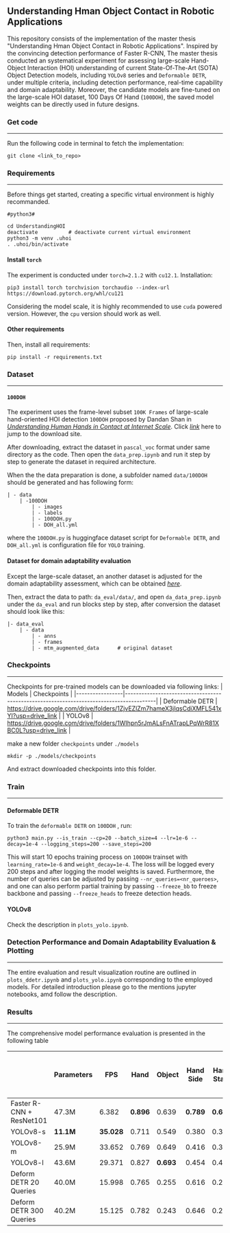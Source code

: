 ## Understanding Hman Object Contact in Robotic Applications

This repository consists of the implementation of the master thesis "Understanding Hman Object Contact in Robotic Applications". Inspired by the convincing detection performance of Faster R-CNN, The master thesis conducted an systematical experiment for assessing large-scale Hand-Object Interaction (HOI) understanding of current State-Of-The-Art (SOTA) Object Detection models, including `YOLOv8` series and `Deformable DETR`, under multiple criteria, including detection performance, real-time capability and domain adaptability. Moreover, the candidate models are fine-tuned on the large-scale HOI dataset, 100 Days Of Hand (`100DOH`), the saved model weights can be directly used in future designs.

### Get code
-------------------

Run the following code in terminal to fetch the implementation:

`git clone <link_to_repo>`

### Requirements
-------------------

Before things get started, creating a specific virtual environment is highly recommanded. 


```
#python3#

cd UnderstandingHOI
deactivate          # deactivate current virtual environment
python3 -m venv .uhoi
. .uhoi/bin/activate
```

#### Install `torch`
The experiment is conducted under `torch=2.1.2` with `cu12.1`. Installation:

```
pip3 install torch torchvision torchaudio --index-url https://download.pytorch.org/whl/cu121
```
Considering the model scale, it is highly recommended to use `cuda` powered version. However, the `cpu` version should work as well.

#### Other requirements

Then, install all requirements:

``pip install -r requirements.txt``

### Dataset
-------------------------

#### `100DOH`

The experiment uses the frame-level subset `100K Frames` of large-scale hand-oriented HOI detection `100DOH` proposed by Dandan Shan in <cite>[Understanding Human Hands in Contact at Internet Scale][frhoi]</cite>. Click <cite>[link][data]</cite> here to jump to the download site.

[frhoi]: https://fouheylab.eecs.umich.edu/~dandans/projects/100DOH/file/hands.pdf
[data]: https://fouheylab.eecs.umich.edu/~dandans/projects/100DOH/download.html

After downloading, extract the dataset in `pascal_voc` format under same directory as the code. Then open the `data_prep.ipynb` and run it step by step to generate the dataset in required architecture.

When the the data preparation is done, a subfolder named `data/100DOH` should be generated and has following form:

```
| - data
    | -100DOH
        | - images
        | - labels
        | - 100DOH.py
        | - DOH_all.yml
```
where the `100DOH.py` is huggingface dataset script for `Deformable DETR`, and `DOH_all.yml` is configuration file for `YOLO` training.

#### Dataset for domain adaptability evaluation

Except the large-scale dataset, an another dataset is adjusted for the domain adaptability assessment, which can be obtained <cite>[here][mtm]</cite>.

[mtm]: https://drive.google.com/drive/folders/1JVPoCJdb8SNbQFLQAc1zDo0EoM6EukEC

Then, extract the data to path: `da_eval/data/`, and open `da_data_prep.ipynb` under the `da_eval` and run blocks step by step, after conversion the dataset should look like this:

```
|- data_eval
    | - data
        | - anns
        | - frames
        | - mtm_augmented_data      # original dataset
```

### Checkpoints
-------------------------

Checkpoints for pre-trained models can be downloaded via following links: 
| Models          | Checkpoints                                                                             |
|-----------------|-----------------------------------------------------------------------------------------|
| Deformable DETR | https://drive.google.com/drive/folders/1ZjvEZlZm7hameX3jIqsCdiXMFL541xYI?usp=drive_link |
| YOLOv8          | https://drive.google.com/drive/folders/1WIhpn5rJmALsFnATrapLPqWrR81XBC0L?usp=drive_link |

make a new folder `checkpoints` under `./models`

```
mkdir -p ./models/checkpoints
```
And extract downloaded checkpoints into this folder.

### Train
-------------------------

####  Deformable DETR

To train the `deformable DETR` on `100DOH` , run:

```
python3 main.py --is_train --cp=20 --batch_size=4 --lr=1e-6 --decay=1e-4 --logging_steps=200 --save_steps=200
```
This will start 10 epochs training process on `100DOH` trainset with `learning_rate=1e-6` and `weight_decay=1e-4`. The loss will be logged every 200 steps and after logging the model weights is saved. Furthermore, the number of queries can be adjusted by passing `--nr_queries=<nr_queroes>`, and one can also perform partial training by passing `--freeze_bb` to freeze backbone and passing `--freeze_heads` to freeze detection heads.
#### YOLOv8

Check the description in `plots_yolo.ipynb`.

### Detection Performance and Domain Adaptability Evaluation & Plotting
-------------------------
The entire evaluation and result visualization routine are outlined in `plots_ddetr.ipynb` and `plots_yolo.ipynb` corresponding to the employed models. For detailed introduction please go to the mentions jupyter notebooks, amd follow the description.

### Results
-------------------------
The comprehensive model performance evaluation is presented in the following table

|                          | Parameters | FPS        | Hand      | Object    | Hand Side | Hand State | All   | Hand on Custom Dataset | Hand State on Custom Dataset |
|--------------------------|------------|------------|-----------|-----------|-----------|------------|-------|------------------------|------------------------------|
| Faster R-CNN + ResNet101 | 47.3M      | 6.382      | **0.896** | 0.639     | **0.789** | **0.640**  | 0.385 | 0.887                  | 0.360                        |
| YOLOv8-s                 | **11.1M**  | **35.028** | 0.711     | 0.549     | 0.380     | 0.323      | 0.204 | 0.898                  | **0.398**                    |
| YOLOv8-m                 | 25.9M      | 33.652     | 0.769     | 0.649     | 0.416     | 0.378      | 0.232 | **0.903**              | 0.384                        |
| YOLOv8-l                 | 43.6M      | 29.371     | 0.827     | **0.693** | 0.454     | 0.449      | 0.277 | 0.885                  | 0.378                        |
| Deform DETR 20 Queries   | 40.0M      | 15.998     | 0.765     | 0.255     | 0.616     | 0.229      | 0.191 | 0.895                  | 0.308                        |
| Deform DETR 300 Queries  | 40.2M      | 15.125     | 0.782     | 0.243     | 0.646     | 0.238      | 0.203 | 0.849                  | 0.293                        |

